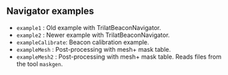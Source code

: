 ## Navigator examples

* `example1` : Old example with TrilatBeaconNavigator.
* `example2` : Newer example with TrilatBeaconNavigator.
* `exampleCalibrate`: Beacon calibration example.
* `exampleMesh` : Post-processing with mesh+ mask table.
* `exampleMesh2` : Post-processing with mesh+ mask table. Reads files from
the tool `maskgen`.


